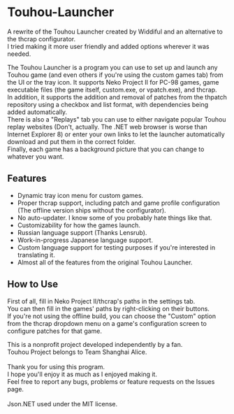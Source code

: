 # Touhou-Launcher
A rewrite of the Touhou Launcher created by Widdiful and an alternative to the thcrap configurator.\
I tried making it more user friendly and added options wherever it was needed.

The Touhou Launcher is a program you can use to set up and launch any Touhou game (and even others if you're using the custom games tab) from the UI or the tray icon. It supports Neko Project II for PC-98 games, game executable files (the game itself, custom.exe, or vpatch.exe), and thcrap.\
In addition, it supports the addition and removal of patches from the thpatch repository using a checkbox and list format, with dependencies being added automatically.\
There is also a "Replays" tab you can use to either navigate popular Touhou replay websites (Don't, actually. The .NET web browser is worse than Internet Explorer 8) or enter your own links to let the launcher automatically download and put them in the correct folder.\
Finally, each game has a background picture that you can change to whatever you want.

## Features
* Dynamic tray icon menu for custom games.
* Proper thcrap support, including patch and game profile configuration (The offline version ships without the configurator).
* No auto-updater. I know some of you probably hate things like that.
* Customizability for how the games launch.
* Russian language support (Thanks Lensrub).
* Work-in-progress Japanese language support.
* Custom language support for testing purposes if you're interested in translating it.
* Almost all of the features from the original Touhou Launcher.

## How to Use
First of all, fill in Neko Project II/thcrap's paths in the settings tab.\
You can then fill in the games' paths by right-clicking on their buttons.\
If you're not using the offline build, you can choose the "Custom" option from the thcrap dropdown menu on a game's configuration screen to configure patches for that game.

This is a nonprofit project developed independently by a fan.\
Touhou Project belongs to Team Shanghai Alice.\
\
Thank you for using this program.\
I hope you'll enjoy it as much as I enjoyed making it.\
Feel free to report any bugs, problems or feature requests on the Issues page.\
\
Json.NET used under the MIT license.
